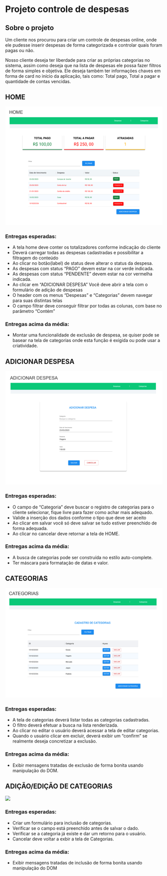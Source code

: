 # Projeto controle de despesas
## Sobre o projeto

Um cliente nos procurou para criar um controle de despesas online, onde ele
pudesse inserir despesas de forma categorizada e controlar quais foram pagas ou não.

Nosso cliente deseja ter liberdade para criar as próprias categorias no sistema,
assim como deseja que na lista de despesas ele possa fazer filtros de forma simples e
objetiva. Ele deseja também ter informações chaves em forma de card no início da
aplicação, tais como: Total pago, Total a pagar e quantidade de contas vencidas.

## HOME

<img src="assets/requisitos/HOME.png">

### Entregas esperadas:
* A tela home deve conter os totalizadores conforme indicação do cliente
* Deverá carregar todas as despesas cadastradas e possibilitar a filtragem do conteúdo
* Ao clicar no botão(label) de status deve alterar o status da despesa.
* As despesas com status “PAGO” devem estar na cor verde indicada.
* As despesas com status “PENDENTE” devem estar na cor vermelha indicada.
* Ao clicar em “ADICIONAR DESPESA” Você deve abrir a tela com o formulário de adição de despesas
* O header com os menus “Despesas” e “Categorias” devem navegar para suas distintas telas
* O campo filtrar deve conseguir filtrar por todas as colunas, com base no parâmetro “Contém”
### Entregas acima da média:
* Montar uma funcionalidade de exclusão de despesa, se quiser pode se basear na tela de categorias onde esta função é exigida ou pode usar a criatividade.

## ADICIONAR DESPESA

<img src="assets/requisitos/ADICIONAR-DESPESA.png">

### Entregas esperadas:
* O campo de “Categoria” deve buscar o registro de categorias para o cliente selecionar, fique livre para fazer como achar mais adequado.
* Valide a inserção dos dados conforme o tipo que deve ser aceito
* Ao clicar em salvar você só deve salvar se tudo estiver preenchido de forma adequada.
* Ao clicar no cancelar deve retornar a tela de HOME.
### Entregas acima da média:
* A busca de categorias pode ser construída no estilo auto-complete.
* Ter máscara para formatação de datas e valor.

## CATEGORIAS

<img src="assets/requisitos/CATEGORIAS.png">

### Entregas esperadas:
* A tela de categorias deverá listar todas as categorias cadastradas.
* O filtro deverá efetuar a busca na lista renderizada.
* Ao clicar no editar o usuário deverá acessar a tela de editar categorias.
* Quando o usuário clicar em excluir, deverá exibir um “confirm” se realmente deseja concretizar a exclusão.
### Entregas acima da média:
* Exibir mensagens tratadas de exclusão de forma bonita usando manipulação do
DOM.

## ADIÇÃO/EDIÇÃO DE CATEGORIAS

<img src="assets/requisitos/ADICAO-EDIÇÃO-DE-CATEGORIAS.png">

### Entregas esperadas:
* Criar um formulário para inclusão de categorias.
* Verificar se o campo está preenchido antes de salvar o dado.
* Verificar se a categoria já existe e dar um retorno para o usuário.
* Cancelar deve voltar a exbir a tela de Categorias.
### Entregas acima da média:
* Exibir mensagens tratadas de inclusão de forma bonita usando manipulação do DOM
